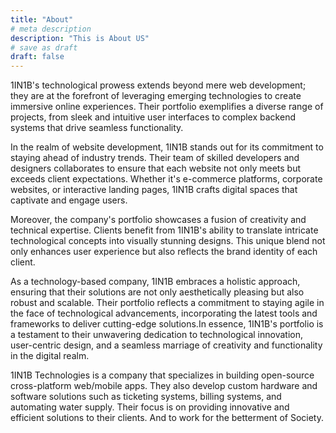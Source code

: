 ```yaml
---
title: "About"
# meta description
description: "This is About US"
# save as draft
draft: false
---
```


1IN1B's technological prowess extends beyond mere web development; they are at the forefront of leveraging emerging technologies to create immersive online experiences. Their portfolio exemplifies a diverse range of projects, from sleek and intuitive user interfaces to complex backend systems that drive seamless functionality.

In the realm of website development, 1IN1B stands out for its commitment to staying ahead of industry trends. Their team of skilled developers and designers collaborates to ensure that each website not only meets but exceeds client expectations. Whether it's e-commerce platforms, corporate websites, or interactive landing pages, 1IN1B crafts digital spaces that captivate and engage users.

Moreover, the company's portfolio showcases a fusion of creativity and technical expertise. Clients benefit from 1IN1B's ability to translate intricate technological concepts into visually stunning designs. This unique blend not only enhances user experience but also reflects the brand identity of each client.

As a technology-based company, 1IN1B embraces a holistic approach, ensuring that their solutions are not only aesthetically pleasing but also robust and scalable. Their portfolio reflects a commitment to staying agile in the face of technological advancements, incorporating the latest tools and frameworks to deliver cutting-edge solutions.In essence, 1IN1B's portfolio is a testament to their unwavering dedication to technological innovation, user-centric design, and a seamless marriage of creativity and functionality in the digital realm.



1IN1B Technologies is a company that specializes in building open-source cross-platform web/mobile apps. They also develop custom hardware and software solutions such as ticketing systems, billing systems, and automating water supply. Their focus is on providing innovative and efficient solutions to their clients. And to work for the betterment of Society.
